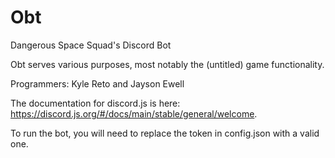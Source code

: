 # Obt

Dangerous Space Squad's Discord Bot

Obt serves various purposes, most notably the (untitled) game functionality.

Programmers: Kyle Reto and Jayson Ewell

The documentation for discord.js is here: https://discord.js.org/#/docs/main/stable/general/welcome.

To run the bot, you will need to replace the token in config.json with a valid one.
